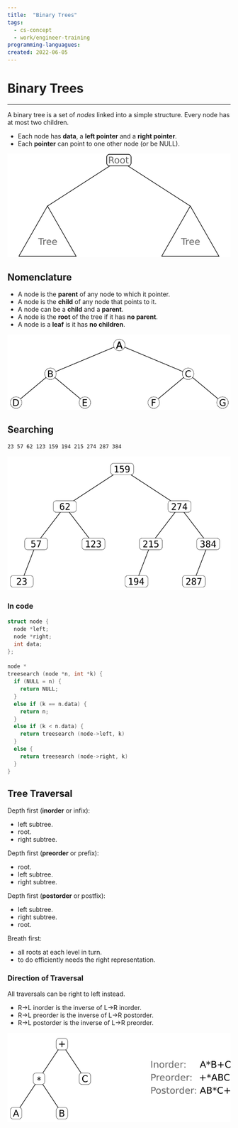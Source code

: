 ```yaml
---
title:  "Binary Trees"
tags:
  - cs-concept
  - work/engineer-training
programming-languagues:
created: 2022-06-05
---
```

# Binary Trees
---
A binary tree is a set of _nodes_ linked into a simple structure. Every node has at most two children.

- Each node has **data**, a **left pointer** and a **right pointer**.
- Each **pointer** can point to one other node (or be NULL).

![binary-tree](notes/images/binary-tree.png)

## Nomenclature
- A node is the **parent** of any node to which it pointer.
- A node is the **child** of any node that points to it.
- A node can be a **child** and a **parent**.
- A node is the **root** of the tree if it has **no parent**.
- A node is a **leaf** is it has **no children**.

![binary-tree-example](notes/images/binary-tree-example.png)

## Searching
```bash
23 57 62 123 159 194 215 274 287 384
```
![binary-tree-search](notes/images/binary-tree-search.png)

### In code
```c
struct node {
  node *left;
  node *right;
  int data;
};

node *
treesearch (node *n, int *k) {
  if (NULL = n) {
    return NULL;
  }
  else if (k == n.data) {
    return n;
  }
  else if (k < n.data) {
    return treesearch (node->left, k)
  }
  else {
    return treesearch (node->right, k)
  }
}
```

## Tree Traversal
Depth first (**inorder** or infix):
- left subtree.
- root.
- right subtree.

 Depth first (**preorder** or prefix):
 - root.
 - left subtree.
 - right subtree.

Depth first (**postorder** or postfix):
- left subtree.
- right subtree.
- root.

Breath first:
- all roots at each level in turn.
- to do efficiently needs the right representation.

### Direction of Traversal
All traversals can be right to left instead.

- R->L inorder is the inverse of L->R inorder.
- R->L preorder is the inverse of L->R postorder.
- R->L postorder is the inverse of L->R preorder.

![binary-tree-expr](notes/images/binary-tree-expr.png)
